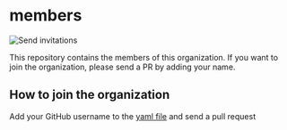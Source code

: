 # members

![Send invitations](https://github.com/golang-friends/members/workflows/Send%20invitations/badge.svg)

This repository contains the members of this organization. If you want to join the organization, please send a PR by adding your name.

## How to join the organization

Add your GitHub username to the [yaml file](./members.yaml) and send a pull request
